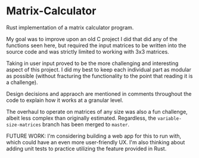 # Matrix-Calculator
Rust implementation of a matrix calculator program.

My goal was to improve upon an old C project I did that did any of the functions seen here, but required the input matrices to be written into the source code and was strictly limited to working with 3x3 matrices.

Taking in user input proved to be the more challenging and interesting aspect of this project. I did my best to keep each individual part as modular as possible (without fracturing the functionality to the point that reading it is a challenge).

Design decisions and appraoch are mentioned in comments throughout the code to explain how it works at a granular level.

The overhaul to operate on matrices of any size was also a fun challenge, albeit less complex than originally estimated.
Regardless, the `variable-size-matrices` branch has been merged to `master`.

FUTURE WORK:
I'm considering building a web app for this to run with, which could have an even more user-friendly UX.
I'm also thinking about adding unit tests to practice utilizing the feature provided in Rust.
